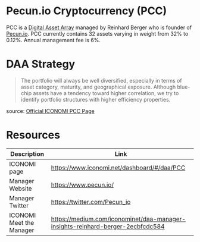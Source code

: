 # Pecun.io Cryptocurrency (PCC)
PCC is a [Digital Asset Array](../Digital-Asset-Arrays.md) managed by Reinhard Berger who is founder of [Pecun.io](https://pecun.io/). PCC currently contains 32 assets varying in weight from 32% to 0.12%. Annual management fee is 6%.

# DAA Strategy
> The portfolio will always be well diversified, especially in terms of asset category, maturity, and geographical exposure. Although blue-chip assets have a tendency toward higher correlation, we try to identify portfolio structures with higher efficiency properties.

source: [Official ICONOMI PCC Page](https://www.iconomi.net/dashboard/#/daa/PCC)

# Resources
Description | Link 
---|---
ICONOMI page | https://www.iconomi.net/dashboard/#/daa/PCC
Manager Website | https://www.pecun.io/
Manager Twitter | https://twitter.com/Pecun_io
ICONOMI Meet the Manager | https://medium.com/iconominet/daa-manager-insights-reinhard-berger-2ecbfcdc584
